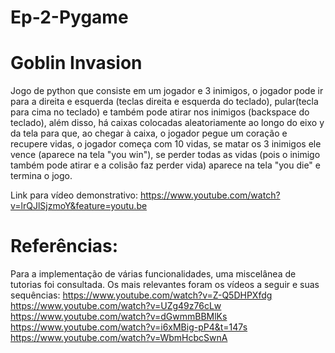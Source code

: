 # Ep-2-Pygame
# Goblin Invasion
Jogo de python que consiste em um jogador e 3 inimigos, o jogador pode ir para a direita e esquerda (teclas direita e esquerda do  teclado), pular(tecla para cima no  teclado) e também pode atirar nos inimigos (backspace do teclado), além disso, há caixas colocadas aleatoriamente ao longo do eixo y da tela para que, ao chegar à caixa, o jogador pegue um coração e recupere vidas, o jogador começa com 10 vidas, se matar os 3 inimigos ele vence (aparece na tela "you win"), se perder todas as vidas (pois o inimigo também pode atirar e a colisão faz perder vida) aparece na tela "you die" e termina o jogo.

Link para vídeo demonstrativo:
 https://www.youtube.com/watch?v=lrQJlSjzmoY&feature=youtu.be

# Referências:
Para a implementação de várias funcionalidades, uma miscelânea de tutorias foi consultada. Os mais relevantes foram os vídeos a seguir e suas sequências: 
https://www.youtube.com/watch?v=Z-Q5DHPXfdg
https://www.youtube.com/watch?v=UZg49z76cLw
https://www.youtube.com/watch?v=dGwmmBBMlKs
https://www.youtube.com/watch?v=i6xMBig-pP4&t=147s
https://www.youtube.com/watch?v=WbmHcbcSwnA
